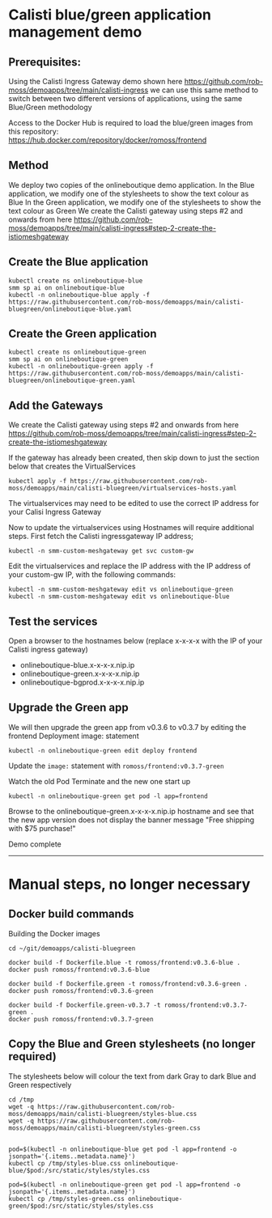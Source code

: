 # Calisti blue/green application management demo

## Prerequisites:

Using the Calisti Ingress Gateway demo shown here https://github.com/rob-moss/demoapps/tree/main/calisti-ingress we can use this same method to switch between two different versions of applications, using the same Blue/Green methodology  

Access to the Docker Hub is required to load the blue/green images from this repository:  
https://hub.docker.com/repository/docker/romoss/frontend


## Method

We deploy two copies of the onlineboutique demo application.
In the Blue application, we modify one of the stylesheets to show the text colour as Blue
In the Green application, we modify one of the stylesheets to show the text colour as Green
We create the Calisti gateway using steps #2 and onwards from here https://github.com/rob-moss/demoapps/tree/main/calisti-ingress#step-2-create-the-istiomeshgateway


## Create the Blue application

```
kubectl create ns onlineboutique-blue
smm sp ai on onlineboutique-blue
kubectl -n onlineboutique-blue apply -f https://raw.githubusercontent.com/rob-moss/demoapps/main/calisti-bluegreen/onlineboutique-blue.yaml
```


## Create the Green application

```
kubectl create ns onlineboutique-green
smm sp ai on onlineboutique-green
kubectl -n onlineboutique-green apply -f https://raw.githubusercontent.com/rob-moss/demoapps/main/calisti-bluegreen/onlineboutique-green.yaml
```

## Add the Gateways

We create the Calisti gateway using steps #2 and onwards from here https://github.com/rob-moss/demoapps/tree/main/calisti-ingress#step-2-create-the-istiomeshgateway

If the gateway has already been created, then skip down to just the section below that creates the VirtualServices

```
kubectl apply -f https://raw.githubusercontent.com/rob-moss/demoapps/main/calisti-bluegreen/virtualservices-hosts.yaml
```

The virtualservices may need to be edited to use the correct IP address for your Calisi Ingress Gateway  


Now to update the virtualservices using Hostnames will require additional steps.  First fetch the Calisti ingressgateway IP address;  
```
kubectl -n smm-custom-meshgateway get svc custom-gw
```

Edit the virtualservices and replace the IP address with the IP address of your custom-gw IP, with the following commands:

```
kubectl -n smm-custom-meshgateway edit vs onlineboutique-green
kubectl -n smm-custom-meshgateway edit vs onlineboutique-blue
```

## Test the services

Open a browser to the hostnames below (replace x-x-x-x with the IP of your Calisti ingress gateway)
* onlineboutique-blue.x-x-x-x.nip.ip
* onlineboutique-green.x-x-x-x.nip.ip
* onlineboutique-bgprod.x-x-x-x.nip.ip

   
## Upgrade the Green app

We will then upgrade the green app from v0.3.6 to v0.3.7 by editing the frontend Deployment image: statement  

```
kubectl -n onlineboutique-green edit deploy frontend
```

Update the ```image:``` statement with ```romoss/frontend:v0.3.7-green```  


Watch the old Pod Terminate and the new one start up
```
kubectl -n onlineboutique-green get pod -l app=frontend
```

Browse to the onlineboutique-green.x-x-x-x.nip.ip hostname and see that the new app version does not display the banner message "Free shipping with $75 purchase!"  

Demo complete  


---

# Manual steps, no longer necessary

## Docker build commands

Building the Docker images
```
cd ~/git/demoapps/calisti-bluegreen

docker build -f Dockerfile.blue -t romoss/frontend:v0.3.6-blue .
docker push romoss/frontend:v0.3.6-blue

docker build -f Dockerfile.green -t romoss/frontend:v0.3.6-green .
docker push romoss/frontend:v0.3.6-green

docker build -f Dockerfile.green-v0.3.7 -t romoss/frontend:v0.3.7-green .
docker push romoss/frontend:v0.3.7-green
```

## Copy the Blue and Green stylesheets (no longer required)

The stylesheets below will colour the text from dark Gray to dark Blue and Green respectively

```
cd /tmp
wget -q https://raw.githubusercontent.com/rob-moss/demoapps/main/calisti-bluegreen/styles-blue.css
wget -q https://raw.githubusercontent.com/rob-moss/demoapps/main/calisti-bluegreen/styles-green.css


pod=$(kubectl -n onlineboutique-blue get pod -l app=frontend -o jsonpath='{.items..metadata.name}')
kubectl cp /tmp/styles-blue.css onlineboutique-blue/$pod:/src/static/styles/styles.css

pod=$(kubectl -n onlineboutique-green get pod -l app=frontend -o jsonpath='{.items..metadata.name}')
kubectl cp /tmp/styles-green.css onlineboutique-green/$pod:/src/static/styles/styles.css
```
